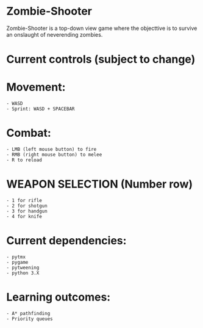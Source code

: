 # Zombie-Shooter
Zombie-Shooter is a top-down view game where the objecttive is to survive an onslaught of neverending zombies.

# Current controls (subject to change)

# Movement:
    - WASD
    - Sprint: WASD + SPACEBAR

# Combat:
    - LMB (left mouse button) to fire
    - RMB (right mouse button) to melee
    - R to reload

# WEAPON SELECTION (Number row)
    - 1 for rifle
    - 2 for shotgun
    - 3 for handgun
    - 4 for knife

# Current dependencies:
    - pytmx
    - pygame
    - pytweening
    - python 3.X

# Learning outcomes:
    - A* pathfinding
    - Priority queues
